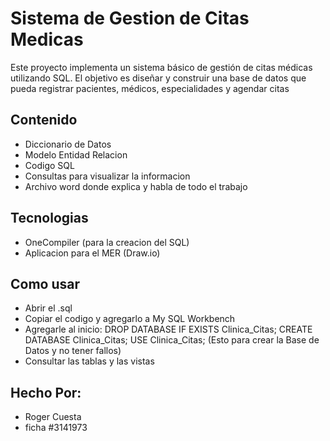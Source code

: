 # Sistema de Gestion de Citas Medicas
Este proyecto implementa un sistema básico de gestión de citas médicas utilizando SQL. El objetivo es diseñar y construir una base de datos que pueda registrar pacientes, médicos, especialidades y agendar citas

## Contenido
- Diccionario de Datos
- Modelo Entidad Relacion
- Codigo SQL
- Consultas para visualizar la informacion
- Archivo word donde explica y habla de todo el trabajo

## Tecnologias
- OneCompiler (para la creacion del SQL)
- Aplicacion para el MER (Draw.io)

 ## Como usar
- Abrir el .sql
- Copiar el codigo y agregarlo a My SQL Workbench
- Agregarle al inicio:
DROP DATABASE IF EXISTS Clinica_Citas;
CREATE DATABASE Clinica_Citas;
USE Clinica_Citas;
(Esto para crear la Base de Datos y no tener fallos)
- Consultar las tablas y las vistas

## Hecho Por:
- Roger Cuesta
- ficha #3141973
